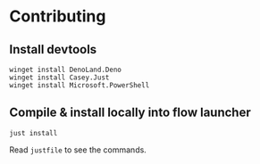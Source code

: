 # Contributing

## Install devtools

```shell
winget install DenoLand.Deno
winget install Casey.Just
winget install Microsoft.PowerShell
```

## Compile & install locally into flow launcher

```shell
just install
```

Read `justfile` to see the commands.
